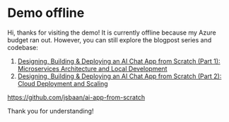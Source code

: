 # Demo offline
Hi, thanks for visiting the demo! It is currently offline because my Azure budget ran out. However, you can still explore the blogpost series and codebase:

1. [Designing, Building & Deploying an AI Chat App from Scratch (Part 1): Microservices Architecture and Local Development](https://medium.com/towards-data-science/designing-building-deploying-an-ai-chat-app-from-scratch-part-1-f1ebf5232d4d)
2. [Designing, Building & Deploying an AI Chat App from Scratch (Part 2): Cloud Deployment and Scaling](https://towardsdatascience.com/designing-building-deploying-an-ai-chat-app-from-scratch-part-2-c75f712eebe5)

https://github.com/jsbaan/ai-app-from-scratch

Thank you for understanding!
